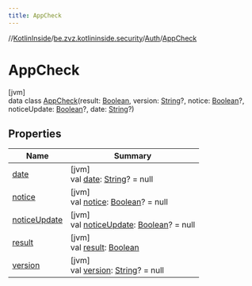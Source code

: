 ```yaml
---
title: AppCheck
---
```

//[KotlinInside](../../../../index.html)/[be.zvz.kotlininside.security](../../index.html)/[Auth](../index.html)/[AppCheck](index.html)



# AppCheck



[jvm]\
data class [AppCheck](index.html)(result: [Boolean](https://kotlinlang.org/api/latest/jvm/stdlib/kotlin/-boolean/index.html), version: [String](https://kotlinlang.org/api/latest/jvm/stdlib/kotlin/-string/index.html)?, notice: [Boolean](https://kotlinlang.org/api/latest/jvm/stdlib/kotlin/-boolean/index.html)?, noticeUpdate: [Boolean](https://kotlinlang.org/api/latest/jvm/stdlib/kotlin/-boolean/index.html)?, date: [String](https://kotlinlang.org/api/latest/jvm/stdlib/kotlin/-string/index.html)?)



## Properties


| Name | Summary |
|---|---|
| [date](date.html) | [jvm]<br>val [date](date.html): [String](https://kotlinlang.org/api/latest/jvm/stdlib/kotlin/-string/index.html)? = null |
| [notice](notice.html) | [jvm]<br>val [notice](notice.html): [Boolean](https://kotlinlang.org/api/latest/jvm/stdlib/kotlin/-boolean/index.html)? = null |
| [noticeUpdate](notice-update.html) | [jvm]<br>val [noticeUpdate](notice-update.html): [Boolean](https://kotlinlang.org/api/latest/jvm/stdlib/kotlin/-boolean/index.html)? = null |
| [result](result.html) | [jvm]<br>val [result](result.html): [Boolean](https://kotlinlang.org/api/latest/jvm/stdlib/kotlin/-boolean/index.html) |
| [version](version.html) | [jvm]<br>val [version](version.html): [String](https://kotlinlang.org/api/latest/jvm/stdlib/kotlin/-string/index.html)? = null |

